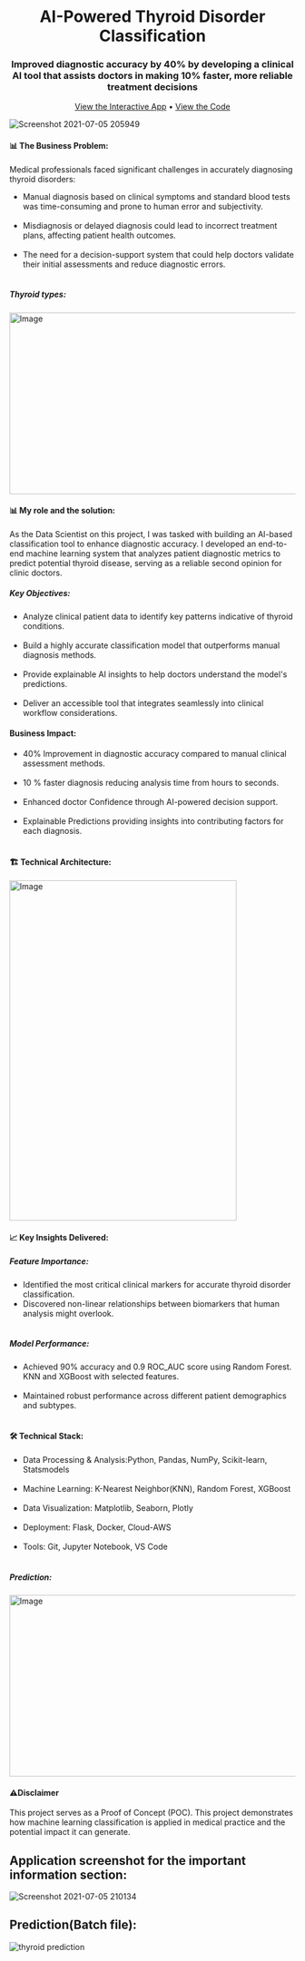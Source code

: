 <h1 align = "center"> AI-Powered Thyroid Disorder Classification</h1>

<h3 align='center'>Improved diagnostic accuracy by 40% by developing a clinical AI tool that assists doctors in making 10% faster, more reliable treatment decisions</h3><p align="center"> <a href="https://sagar61205.github.io/Thyroid-detection/">View the Interactive App</a> • <a href="https://github.com/sagar61205/Thyroid-detection">View the Code</a> </p>

![Screenshot 2021-07-05 205949](https://user-images.githubusercontent.com/5305547/127063302-2b8e0c7f-aa8b-4d91-9e2f-4b6f36b34319.png)

<h4>📊 The Business Problem:</h4>

Medical professionals faced significant challenges in accurately diagnosing thyroid disorders:
<ul><li>Manual diagnosis based on clinical symptoms and standard blood tests was time-consuming and prone to human error and subjectivity.</li><br>
<li>Misdiagnosis or delayed diagnosis could lead to incorrect treatment plans, affecting patient health outcomes.</li><br>
<li>The need for a decision-support system that could help doctors validate their initial assessments and reduce diagnostic errors.</li><br>    
</ul>

<h5>Thyroid types:</h5>
<img width="620" height="320" alt="Image" src="https://github.com/user-attachments/assets/f4affcbd-8798-4b8f-9606-efa476950cfa" />

<h4>📊 My role and the solution:</h4>
As the Data Scientist on this project, I was tasked with building an AI-based classification tool to enhance diagnostic accuracy. I developed an end-to-end machine learning system that analyzes patient diagnostic metrics to predict potential thyroid disease, serving as a reliable second opinion for clinic doctors.
<br>

<h5>Key Objectives:</h5>
<ul><li>Analyze clinical patient data to identify key patterns indicative of thyroid conditions.</li><br>

<li>Build a highly accurate classification model that outperforms manual diagnosis methods.</li><br>

<li>Provide explainable AI insights to help doctors understand the model's predictions.</li><br>

<li>Deliver an accessible tool that integrates seamlessly into clinical workflow considerations.</li>
</ul>

<h4>Business Impact:</h4>
<ul>
<li>40% Improvement in diagnostic accuracy compared to manual clinical assessment methods.</li><br>
<li>10 % faster diagnosis reducing analysis time from hours to seconds.</li><br>
<li>Enhanced doctor Confidence through AI-powered decision support.</li><br>
<li>Explainable Predictions providing insights into contributing factors for each diagnosis.</li><br>
</ul>


<h4>🏗️ Technical Architecture:</h4>
<img width="400" height="600" alt="Image" src="https://github.com/user-attachments/assets/30cb4b1f-ae84-4f10-951a-e32cd259c7b2" />


<h4>📈 Key Insights Delivered:</h4>
                           
<h5>Feature Importance:</h5>
<ul>
<li>Identified the most critical clinical markers for accurate thyroid disorder classification.</li>   
<li>Discovered non-linear relationships between biomarkers that human analysis might overlook.</li><br>
</ul>

<h5>Model Performance:</h5>
<ul>
<li>Achieved 90% accuracy and 0.9 ROC_AUC score using Random Forest. KNN and XGBoost with selected features.</li><br>
<li>Maintained robust performance across different patient demographics and subtypes.</li><br>
</ul>

<h4>🛠️ Technical Stack:</h4>

<ul><li>Data Processing & Analysis:Python, Pandas, NumPy, Scikit-learn, Statsmodels</li><br>
<li>Machine Learning: K-Nearest Neighbor(KNN), Random Forest, XGBoost</li><br>
<li>Data Visualization: Matplotlib, Seaborn, Plotly</li><br>
<li>Deployment: Flask, Docker, Cloud-AWS</li><br>
<li>Tools: Git, Jupyter Notebook, VS Code</li><br>
</ul>

<h5>Prediction:</h5>
<img width="620" height="320" alt="Image" src="https://github.com/user-attachments/assets/b2026037-c8b1-4631-acca-0f16129f8e01" />

<h4>⚠️Disclaimer</h4>

This project serves as a Proof of Concept (POC). This project demonstrates how machine learning classification is applied in medical practice and the potential impact it can generate.


## Application screenshot for the important information section:
![Screenshot 2021-07-05 210134](https://user-images.githubusercontent.com/5305547/127064694-5edd41bb-679f-4f42-b350-b28feeae413a.png)

## Prediction(Batch file):
![thyroid prediction](https://user-images.githubusercontent.com/5305547/127065188-4317a3cc-8f7d-4857-8f92-ada26e97d3cd.png)
